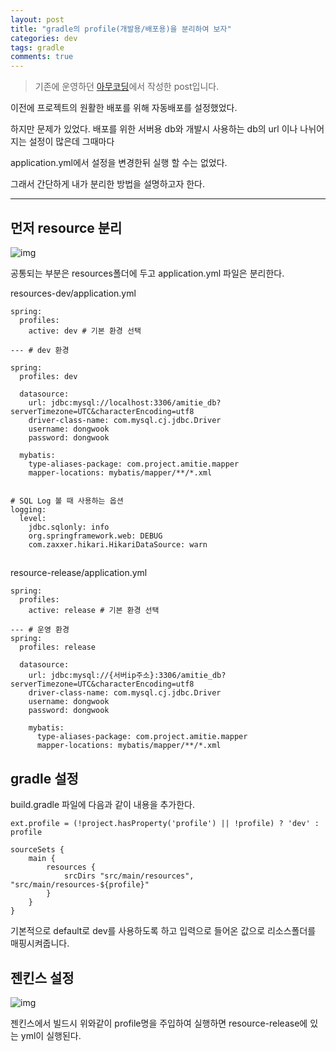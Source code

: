 ```yaml
---
layout: post
title: "gradle의 profile(개발용/배포용)을 분리하여 보자"
categories: dev
tags: gradle 
comments: true
---
```


> 기존에 운영하던 [아무코딩](https://dong-co.tistory.com/42?category=860250)에서 작성한 post입니다.

이전에 프로젝트의 원활한 배포를 위해 자동배포를 설정했었다.

하지만 문제가 있었다. 배포를 위한 서버용 db와 개발시 사용하는 db의 url 이나 나뉘어지는 설정이 많은데 그때마다

application.yml에서 설정을 변경한뒤 실행 할 수는 없었다.

그래서 간단하게 내가 분리한 방법을 설명하고자 한다.

------

## 먼저 resource 분리



![img](https://blog.kakaocdn.net/dn/bkU91A/btqFeDx3n4y/2yhH9ohejrAKDfkFLC01o0/img.png)



공통되는 부분은 resources폴더에 두고 application.yml 파일은 분리한다.

 

 

resources-dev/application.yml

```
spring:
  profiles:
    active: dev # 기본 환경 선택

--- # dev 환경

spring:
  profiles: dev

  datasource:
    url: jdbc:mysql://localhost:3306/amitie_db?serverTimezone=UTC&characterEncoding=utf8
    driver-class-name: com.mysql.cj.jdbc.Driver
    username: dongwook
    password: dongwook

  mybatis:
    type-aliases-package: com.project.amitie.mapper
    mapper-locations: mybatis/mapper/**/*.xml


# SQL Log 볼 때 사용하는 옵션
logging:
  level:
    jdbc.sqlonly: info
    org.springframework.web: DEBUG
    com.zaxxer.hikari.HikariDataSource: warn
```

##  

resource-release/application.yml

```
spring:
  profiles:
    active: release # 기본 환경 선택

--- # 운영 환경
spring:
  profiles: release

  datasource:
    url: jdbc:mysql://{서버ip주소}:3306/amitie_db?serverTimezone=UTC&characterEncoding=utf8
    driver-class-name: com.mysql.cj.jdbc.Driver
    username: dongwook
    password: dongwook

    mybatis:
      type-aliases-package: com.project.amitie.mapper
      mapper-locations: mybatis/mapper/**/*.xml
```

##  

## gradle 설정

build.gradle 파일에 다음과 같이 내용을 추가한다.

```
ext.profile = (!project.hasProperty('profile') || !profile) ? 'dev' : profile

sourceSets {
    main {
        resources {
            srcDirs "src/main/resources", "src/main/resources-${profile}"
        }
    }
}
```

기본적으로 default로 dev를 사용하도록 하고 입력으로 들어온 값으로 리소스폴더를 매핑시켜줍니다.

## 젠킨스 설정



![img](https://blog.kakaocdn.net/dn/cB1S7b/btqEVVL09w1/DkPUu8BukN7zbCKxkioj6k/img.png)



젠킨스에서 빌드시 위와같이 profile명을 주입하여 실행하면 resource-release에 있는 yml이 실행된다.
